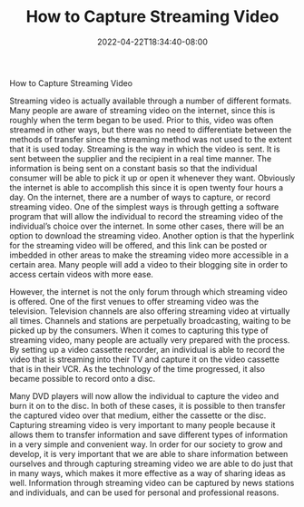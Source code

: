 ﻿---
title: "How to Capture Streaming Video"
date: 2022-04-22T18:34:40-08:00
description: "video streaming Tips for Web Success"
featured_image: "/images/video streaming.jpg"
tags: ["video streaming"]
---

How to Capture Streaming Video

Streaming video is actually available through a number of different formats.  Many people are aware of streaming video on the internet, since this is roughly when the term began to be used.  Prior to this, video was often streamed in other ways, but there was no need to differentiate between the methods of transfer since the streaming method was not used to the extent that it is used today.  Streaming is the way in which the video is sent.  It is sent between the supplier and the recipient in a real time manner.  The information is being sent on a constant basis so that the individual consumer will be able to pick it up or open it whenever they want.  Obviously the internet is able to accomplish this since it is open twenty four hours a day. On the internet, there are a number of ways to capture, or record streaming video.  One of the simplest ways is through getting a software program that will allow the individual to record the streaming video of the individual’s choice over the internet.  In some other cases, there will be an option to download the streaming video.  Another option is that the hyperlink for the streaming video will be offered, and this link can be posted or imbedded in other areas to make the streaming video more accessible in a certain area.  Many people will add a video to their blogging site in order to access certain videos with more ease.

However, the internet is not the only forum through which streaming video is offered.  One of the first venues to offer streaming video was the television.  Television channels are also offering streaming video at virtually all times.  Channels and stations are perpetually broadcasting, waiting to be picked up by the consumers.  When it comes to capturing this type of streaming video, many people are actually very prepared with the process.  By setting up a video cassette recorder, an individual is able to record the video that is streaming into their TV and capture it on the video cassette that is in their VCR.  As the technology of the time progressed, it also became possible to record onto a disc.

Many DVD players will now allow the individual to capture the video and burn it on to the disc.  In both of these cases, it is possible to then transfer the captured video over that medium, either the cassette or the disc.  Capturing streaming video is very important to many people because it allows them to transfer information and save different types of information in a very simple and convenient way.  In order for our society to grow and develop, it is very important that we are able to share information between ourselves and through capturing streaming video we are able to do just that in many ways, which makes it more effective as a way of sharing ideas as well.  Information through streaming video can be captured by news stations and individuals, and can be used for personal and professional reasons.

